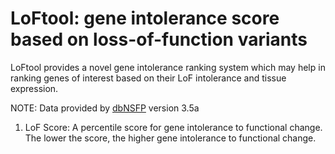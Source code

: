 # LoFtool: gene intolerance score based on loss-of-function variants
LoFtool provides a novel gene intolerance ranking system which may help in ranking genes of interest based on their LoF intolerance and tissue expression. 

NOTE: Data provided by [dbNSFP](https://sites.google.com/site/jpopgen/dbNSFP) version 3.5a

1. LoF Score: A percentile score for gene intolerance to functional change. The lower the score, the higher gene intolerance to functional change.
